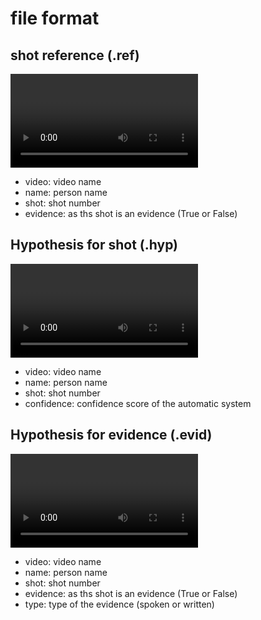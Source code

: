 file format
==============

## shot reference (.ref)
<video> <name> <shot> <evidence>

- video: video name
- name: person name
- shot: shot number
- evidence: as ths shot is an evidence (True or False)

## Hypothesis for shot (.hyp)
<video> <name> <shot> <confidence> <evidence>

- video: video name
- name: person name
- shot: shot number
- confidence: confidence score of the automatic system

## Hypothesis for evidence (.evid)
<video> <name> <shot> <evidence> <type>

- video: video name
- name: person name
- shot: shot number
- evidence: as ths shot is an evidence (True or False)
- type: type of the evidence (spoken or written)


